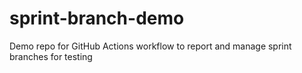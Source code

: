 # sprint-branch-demo
Demo repo for GitHub Actions workflow to report and manage sprint branches for testing
